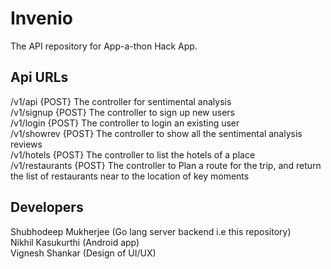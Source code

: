 # Invenio
The API repository for App-a-thon Hack App.

## Api URLs
/v1/api {POST} The controller for sentimental analysis <br />
/v1/signup {POST} The controller to sign up new users <br />
/v1/login {POST} The controller to login an existing user <br />
/v1/showrev {POST} The controller to show all the sentimental analysis reviews <br />
/v1/hotels {POST} The controller to list the hotels of a place <br />
/v1/restaurants {POST} The controller to Plan a route for the trip, and return the list of restaurants near to the location of key moments <br />

## Developers
Shubhodeep Mukherjee (Go lang server backend i.e this repository)<br />
Nikhil Kasukurthi (Android app)<br />
Vignesh Shankar (Design of UI/UX)
